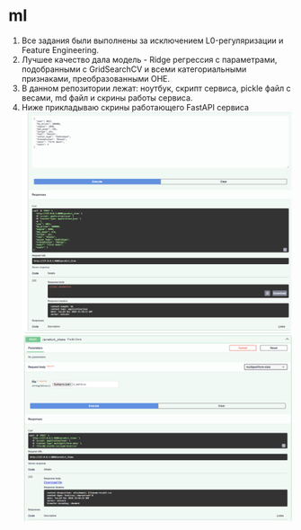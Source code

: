 # ml

1. Все задания были выполнены за исключением  L0-регуляризации и Feature Engineering.
2. Лучшее качество дала модель - Ridge регрессия с параметрами, подобранными с GridSearchCV и всеми категориальными признаками, преобразованными OHE.
3. В данном репозитории лежат: ноутбук, скрипт сервиса, pickle файл с весами, md файл и скрины работы сервиса.
4. Ниже прикладываю скрины работающего FastAPI сервиса
![Результат: на вход в формате json подаются признаки одного объекта, на выходе сервис выдает предсказанную стоимость машины](1.PNG)
![Результат: на вход подается csv-файл с признаками тестовых объектов, на выходе получаем файл с +1 столбцом - предсказаниями на этих объектах](2.PNG)

